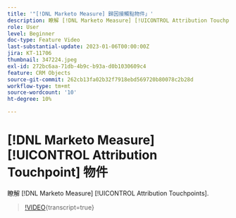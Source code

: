 ```yaml
---
title: '"[!DNL Marketo Measure] 歸因接觸點物件」'
description: 瞭解 [!DNL Marketo Measure] [!UICONTROL Attribution Touchpoints].
role: User
level: Beginner
doc-type: Feature Video
last-substantial-update: 2023-01-06T00:00:00Z
jira: KT-11706
thumbnail: 347224.jpeg
exl-id: 272bc6aa-71db-4b9c-b93a-d0b1030609c4
feature: CRM Objects
source-git-commit: 262cb13fa02b32f7918ebd569720b80078c2b28d
workflow-type: tm+mt
source-wordcount: '10'
ht-degree: 10%

---
```


# [!DNL Marketo Measure] [!UICONTROL Attribution Touchpoint] 物件

瞭解 [!DNL Marketo Measure] [!UICONTROL Attribution Touchpoints].

>[!VIDEO](https://video.tv.adobe.com/v/347224/?learn=on){transcript=true}
